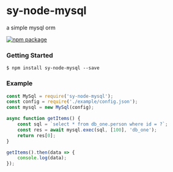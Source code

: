 # sy-node-mysql
a simple mysql orm

[![npm package](https://nodei.co/npm/sy-node-mysql.png?downloads=true&downloadRank=true&stars=true)](https://nodei.co/npm/sy-node-mysql/)


### Getting Started
```shell
$ npm install sy-node-mysql --save
```


### Example

```javascript
const MySql = require('sy-node-mysql');
const config = require('./example/config.json');
const mysql = new MySql(config);

async function getItems() {
    const sql = `select * from db_one.person where id = ?`;
    const res = await mysql.exec(sql, [100], 'db_one');
    return res[0];
}

getItems().then(data => {
    console.log(data);
});
```
